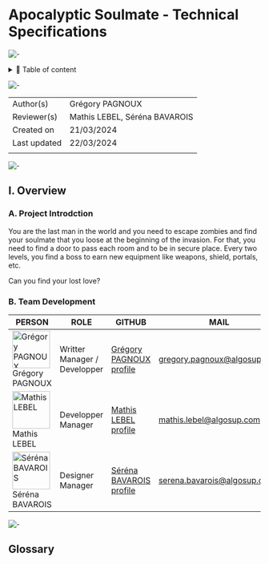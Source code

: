 # Apocalyptic Soulmate - Technical Specifications

![-](https://raw.githubusercontent.com/andreasbm/readme/master/assets/lines/aqua.png)

<details>
<summary>📖 Table of content</summary>

- [Apocalyptic Soulmate - Technical Specifications](#apocalyptic-soulmate---technical-specifications)
  - [I. Overview](#i-overview)
    - [A. Project Introdction](#a-project-introdction)
    - [B. Team Development](#b-team-development)
  - [Glossary](#glossary)

</details>

![-](https://raw.githubusercontent.com/andreasbm/readme/master/assets/lines/aqua.png)

| | |
| ----- | ----- |
| Author(s) | Grégory PAGNOUX |
| Reviewer(s) | Mathis LEBEL, Séréna BAVAROIS |
| Created on | 21/03/2024 |
| Last updated | 22/03/2024 |
|  |  |

![-](https://raw.githubusercontent.com/andreasbm/readme/master/assets/lines/aqua.png)

## I. Overview

### A. Project Introdction

You are the last man in the world and you need to escape zombies and find your soulmate that you loose at the beginning of the invasion.
For that, you need to find a door to pass each room and to be in secure place.
Every two levels, you find a boss to earn new equipment like weapons, shield, portals, etc.

Can you find your lost love?

### B. Team Development

| PERSON | ROLE | GITHUB | MAIL |
| - | - | - | - |
| <img src="https://avatars.githubusercontent.com/u/114397869?v=4" alt="Grégory PAGNOUX" width="75px"> <br> Grégory PAGNOUX | Writter Manager / Developper | [Grégory PAGNOUX profile](https://github.com/Gregory-Pagnoux) | [gregory.pagnoux@algosup.com](mailto:gregory.pagnoux@algosup.com) |
| <img src="https://avatars.githubusercontent.com/u/145991354?v=4" alt="Mathis LEBEL" width="75px"> <br> Mathis LEBEL | Developper Manager | [Mathis LEBEL profile](https://github.com/mathislebel)|  [mathis.lebel@algosup.com](mailto:mathis.lebel@algosup.com) |
| <img src="https://avatars.githubusercontent.com/u/145995847?v=4" alt="Séréna BAVAROIS" width="75px"> <br> Séréna BAVAROIS | Designer Manager | [Séréna BAVAROIS profile](https://github.com/NanaChocolat)|  [serena.bavarois@algosup.com](mailto:gregory.pagnoux@algosup.com) |



![-](https://raw.githubusercontent.com/andreasbm/readme/master/assets/lines/aqua.png)

## Glossary

[^1]: ALGOSUP
ALGOSUP is an IT school in Vierzon created in 2019 by Franck JEANNIN, Natacha BOEZ and Eric LARCHEVÊQUE. The goal of the school is to form student in the companies conditions, with team work, each roles that we can find in a company. A last thing, all the program is only in english.
*source :* [ALGOSUP site](https://algosup.com)
